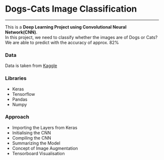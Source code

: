 # Dogs-Cats Image Classification
<hr>

This is a **Deep Learning Project using Convolutional Neural Network(CNN)**.<br>
In this project, we need to classify whether the images are of Dogs or Cats?<br>
We are able to predict with the accuracy of approx. 82%

### Data
Data is taken from <a href="https://www.kaggle.com/chetankv/dogs-cats-images">Kaggle</a>

### Libraries
* Keras
* Tensorflow
* Pandas
* Numpy

### Approach
* Importing the Layers from Keras
* Initialising the CNN
* Compiling the CNN
* Summarizing the Model
* Concept of Image Augmentation
* Tensorboard Visualisation
